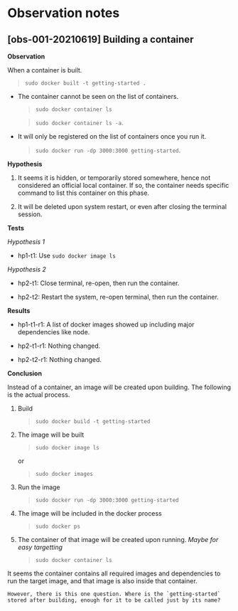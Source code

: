 # Observation notes

## [obs-001-20210619] Building a container

**Observation**

When a container is built.
> `sudo docker built -t getting-started .`

* The container cannot be seen on the list of containers. 
    > `sudo docker container ls` 

    > `sudo docker container ls -a`.

* It will only be registered on the list of containers once you run it. 
    > `sudo docker run -dp 3000:3000 getting-started`.

**Hypothesis**

1. It seems it is hidden, or temporarily stored somewhere, hence not considered an official local container. If so, the container needs specific command to list this container on this phase.

2. It will be deleted upon system restart, or even after closing the terminal session.

**Tests**

*Hypothesis 1*

* hp1-t1: Use `sudo docker image ls`

*Hypothesis 2*

* hp2-t1: Close terminal, re-open, then run the container.

* hp2-t2: Restart the system, re-open terminal, then run the container.

**Results**

* hp1-t1-r1: A list of docker images showed up including major dependencies like node.

* hp2-t1-r1: Nothing changed.

* hp2-t2-r1: Nothing changed.

**Conclusion**

Instead of a container, an image will be created upon building. The following is the actual process.

1. Build 
    > `sudo docker build -t getting-started`

2. The image will be built

    > `sudo docker image ls`

    or 

    > `sudo docker images`

3. Run the image

    > `sudo docker run -dp 3000:3000 getting-started`

4. The image will be included in the docker process

    > `sudo docker ps`

5. The container of that image will be created upon running. *Maybe for easy targetting*

    > `sudo docker container ls`


It seems the container contains all required images and dependencies to run the target image, and that image is also inside that container.

    However, there is this one question. Where is the `getting-started` stored after building, enough for it to be called just by its name?